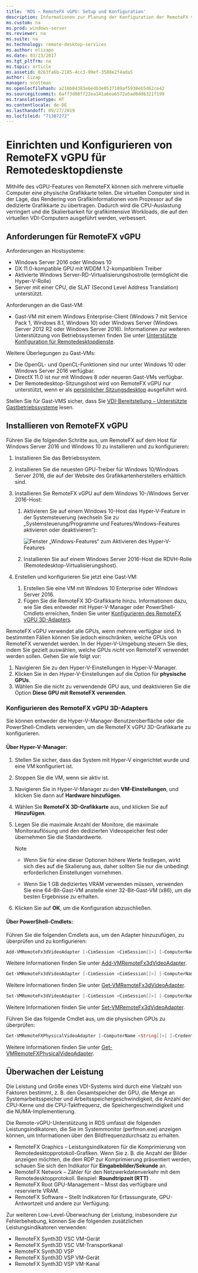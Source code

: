 ```yaml
---
title: 'RDS – RemoteFX vGPU: Setup und Konfiguration'
description: Informationen zur Planung der Konfiguration der RemoteFX vGPU-Grafikvirtualisierung.
ms.custom: na
ms.prod: windows-server
ms.reviewer: na
ms.suite: na
ms.technology: remote-desktop-services
ms.author: elizapo
ms.date: 03/23/2017
ms.tgt_pltfrm: na
ms.topic: article
ms.assetid: 0263fa6b-2185-4cc3-99ef-3588e2f4ada5
author: lizap
manager: scottman
ms.openlocfilehash: a216b84383e6edb3e0537189af5938eb5d62ce42
ms.sourcegitcommit: 6aff3d88ff22ea141a6ea6572a5ad8dd6321f199
ms.translationtype: HT
ms.contentlocale: de-DE
ms.lasthandoff: 09/27/2019
ms.locfileid: "71387272"
---
```

# <a name="set-up-and-configure-remotefx-vgpu-for-remote-desktop-services"></a>Einrichten und Konfigurieren von RemoteFX vGPU für Remotedesktopdienste


Mithilfe des vGPU-Features von RemoteFX können sich mehrere virtuelle Computer eine physische Grafikkarte teilen. Die virtuellen Computer sind in der Lage, das Rendering von Grafikinformationen vom Prozessor auf die dedizierte Grafikkarte zu übertragen. Dadurch wird die CPU-Auslastung verringert und die Skalierbarkeit für grafikintensive Workloads, die auf den virtuellen VDI-Computern ausgeführt werden, verbessert. 

## <a name="remotefx-vgpu-requirements"></a>Anforderungen für RemoteFX vGPU

Anforderungen an Hostsysteme: 

- Windows Server 2016 oder Windows 10
- DX 11.0-kompatible GPU mit WDDM 1.2-kompatiblem Treiber 
- Aktivierte Windows Server-RD-Virtualisierungshostrolle (ermöglicht die Hyper-V-Rolle) 
- Server mit einer CPU, die SLAT (Second Level Address Translation) unterstützt. 

Anforderungen an die Gast-VM:

- Gast-VM mit einem Windows Enterprise-Client (Windows 7 mit Service Pack 1, Windows 8.1, Windows 10) oder Windows Server (Windows Server 2012 R2 oder Windows Server 2016). Informationen zur weiteren Unterstützung von Betriebssystemen finden Sie unter [Unterstützte Konfiguration für Remotedesktopdienste](rds-supported-config.md).

Weitere Überlegungen zu Gast-VMs:

- Die OpenGL- und OpenCL-Funktionen sind nur unter Windows 10 oder Windows Server 2016 verfügbar.  
- DirectX 11.0 ist nur mit Windows 8 oder neueren Gast-VMs verfügbar. 
- Der Remotedesktop-Sitzungshost wird von RemoteFX vGPU nur unterstützt, wenn er als [persönlicher Sitzungsdesktop](rds-personal-session-desktops.md) ausgeführt wird.

Stellen Sie für Gast-VMS sicher, dass Sie [VDI-Bereitstellung – Unterstützte Gastbetriebssysteme](rds-supported-config.md#vdi-deployment--supported-guest-oss) lesen.

## <a name="install-remotefx-vgpu"></a>Installieren von RemoteFX vGPU

Führen Sie die folgenden Schritte aus, um RemoteFX auf dem Host für Windows Server 2016 und Windows 10 zu installieren und zu konfigurieren:

1. Installieren Sie das Betriebssystem.
2. Installieren Sie die neuesten GPU-Treiber für Windows 10/Windows Server 2016, die auf der Website des Grafikkartenherstellers erhältlich sind.
3. Installieren Sie RemoteFX vGPU auf dem Windows 10-/Windows Server 2016-Host:
   1. Aktivieren Sie auf einem Windows 10-Host das Hyper-V-Feature in der Systemsteuerung (wechseln Sie zu „Systemsteuerung/Programme und Features/Windows-Features aktivieren oder deaktivieren“):

      ![Fenster „Windows-Features“ zum Aktivieren des Hyper-V-Features](media/rds-hyperv-settings.png)

   2. Installieren Sie auf einem Windows Server 2016-Host die RDVH-Rolle (Remotedesktop-Virtualisierungshost).
   

4. Erstellen und konfigurieren Sie jetzt eine Gast-VM:
   1. Erstellen Sie eine VM mit Windows 10 Enterprise oder Windows Server 2016.
   2. Fügen Sie die RemoteFX 3D-Grafikkarte hinzu. Informationen dazu, wie Sie dies entweder mit Hyper-V-Manager oder PowerShell-Cmdlets erreichen, finden Sie unter [Konfigurieren des RemoteFX vGPU 3D-Adapters](#configure-the-remotefx-vgpu-3d-adapter). 

RemoteFX vGPU verwendet alle GPUs, wenn mehrere verfügbar sind. In bestimmten Fällen können Sie jedoch einschränken, welche GPUs von RemoteFX verwendet werden. In der Hyper-V-Umgebung steuern Sie dies, indem Sie gezielt auswählen, welche GPUs *nicht* von RemoteFX verwendet werden sollen. Gehen Sie wie folgt vor: 

   1. Navigieren Sie zu den Hyper-V-Einstellungen in Hyper-V-Manager.
   2. Klicken Sie in den Hyper-V-Einstellungen auf die Option für **physische GPUs**.
   3. Wählen Sie die nicht zu verwendende GPU aus, und deaktivieren Sie die Option **Diese GPU mit RemoteFX verwenden**.


### <a name="configure-the-remotefx-vgpu-3d-adapter"></a>Konfigurieren des RemoteFX vGPU 3D-Adapters
Sie können entweder die Hyper-V-Manager-Benutzeroberfläche oder die PowerShell-Cmdlets verwenden, um die RemoteFX vGPU 3D-Grafikkarte zu konfigurieren. 

#### <a name="through-hyper-v-manager"></a>Über Hyper-V-Manager:

1. Stellen Sie sicher, dass das System mit Hyper-V eingerichtet wurde und eine VM konfiguriert ist.  
2. Stoppen Sie die VM, wenn sie aktiv ist. 
3. Navigieren Sie in Hyper-V-Manager zu den **VM-Einstellungen**, und klicken Sie dann auf **Hardware hinzufügen**.
4. Wählen Sie **RemoteFX 3D-Grafikkarte** aus, und klicken Sie auf **Hinzufügen**. 
5. Legen Sie die maximale Anzahl der Monitore, die maximale Monitorauflösung und den dedizierten Videospeicher fest oder übernehmen Sie die Standardwerte.

   > [!NOTE]
   > - Wenn Sie für eine dieser Optionen höhere Werte festlegen, wirkt sich dies auf die Skalierung aus, daher sollten Sie nur die unbedingt erforderlichen Einstellungen vornehmen.
   >
   > - Wenn Sie 1 GB dediziertes VRAM verwenden müssen, verwenden Sie eine 64-Bit-Gast-VM anstelle einer 32-Bit-Gast-VM (x86), um die besten Ergebnisse zu erhalten.
6. Klicken Sie auf **OK**, um die Konfiguration abzuschließen.

#### <a name="with-powershell-cmdlets"></a>Über PowerShell-Cmdlets:

Führen Sie die folgenden Cmdlets aus, um den Adapter hinzuzufügen, zu überprüfen und zu konfigurieren: 

```powershell
Add-VMRemoteFx3dVideoAdapter [-CimSession <CimSession[]>] [-ComputerName <String[]>] [-Credential <PSCredential[]>] [-VMName] <String[]> [-Passthru] [-WhatIf] [-Confirm] [<CommonParameters>]
```

Weitere Informationen finden Sie unter [Add-VMRemoteFx3dVideoAdapter](https://technet.microsoft.com/itpro/powershell/windows/hyper-v/add-vmremotefx3dvideoadapter).

```powershell
Get-VMRemoteFx3dVideoAdapter [-CimSession <CimSession[]>] [-ComputerName <String[]>]  [-Credential <PSCredential[]>] [-VMName] <String[]> [<CommonParameters>]
```

Weitere Informationen finden Sie unter [Get-VMRemoteFx3dVideoAdapter](https://technet.microsoft.com/itpro/powershell/windows/hyper-v/get-vmremotefx3dvideoadapter).

```powershell
Set-VMRemoteFx3dVideoAdapter [-CimSession <CimSession[]>] [-ComputerName <String[]>] [-Credential <PSCredential[]>] [-VMName] <String[]> [[-MonitorCount] <Byte>] [[-MaximumResolution] <String>] [[-VRAMSizeBytes] <UInt64>] [-Passthru] [-WhatIf] [-Confirm] [<CommonParameters>]
```

Weitere Informationen finden Sie unter [Set-VMRemoteFx3dVideoAdapter](https://technet.microsoft.com/itpro/powershell/windows/hyper-v/set-vmremotefx3dvideoadapter).

Führen Sie das folgende Cmdlet aus, um die physischen GPUs zu überprüfen:

```powershell
Get-VMRemoteFXPhysicalVideoAdapter [-ComputerName <String[]>] [-Credential <PSCredential[]>] [[-Name] <String[]>] [<CommonParameters>]  
```

Weitere Informationen finden Sie unter [Get-VMRemoteFXPhysicalVideoAdapter](https://technet.microsoft.com/itpro/powershell/windows/hyper-v/get-vmremotefxphysicalvideoadapter).

## <a name="monitor-performance"></a>Überwachen der Leistung

Die Leistung und Größe eines VDI-Systems wird durch eine Vielzahl von Faktoren bestimmt, z. B. den Gesamtspeicher der GPU, die Menge an Systemarbeitsspeicher und Arbeitsspeichergeschwindigkeit, die Anzahl der CPU-Kerne und die CPU-Taktfrequenz, die Speichergeschwindigkeit und die NUMA-Implementierung.

Die Remote-vGPU-Unterstützung in RDS umfasst die folgenden Leistungsindikatoren, die Sie im Systemmonitor (perfmon.exe) anzeigen können, um Informationen über den Bildfrequenzdurchsatz zu erhalten.

- RemoteFX Graphics – Leistungsindikatoren für die Komprimierung von Remotedesktopprotokoll-Grafiken. Wenn Sie z. B. die Anzahl der Bilder anzeigen möchten, die dem RDP zur Komprimierung präsentiert werden, schauen Sie sich den Indikator für **Eingabebilder/Sekunde** an.
- RemoteFX Network – Zähler für den Netzwerkdatenverkehr mit dem Remotedesktopprotokoll. Beispiel: **Roundtripzeit (RTT)** .
- RemoteFX Root GPU-Management – Misst das verfügbare und reservierte VRAM.
- RemoteFX Software – Stellt Indikatoren für Erfassungsrate, GPU-Antwortzeit und andere zur Verfügung.

Zur weiteren Low-Level-Überwachung der Leistung, insbesondere zur Fehlerbehebung, können Sie die folgenden zusätzlichen Leistungsindikatoren verwenden:

- RemoteFX Synth3D VSC VM-Gerät 
- RemoteFX Synth3D VSC VM-Transportkanal 
- RemoteFX Synth3D VSP 
- RemoteFX Synth3D VSP VM-Gerät 
- RemoteFX Synth3D VSP VM-Kanal
